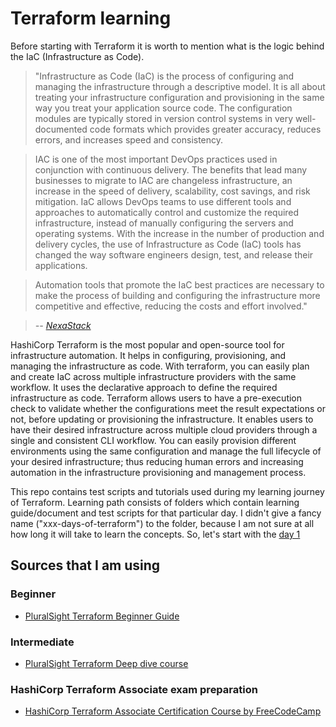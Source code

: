 # Terraform learning

Before starting with Terraform it is worth to mention what is the logic behind the IaC (Infrastructure as Code). 

>"Infrastructure as Code (IaC) is the process of configuring and managing the infrastructure through a descriptive model. It is all about treating your infrastructure configuration and provisioning in the same way you treat your application source code. The configuration modules are typically stored in version control systems in very well-documented code formats which provides greater accuracy, reduces errors, and increases speed and consistency.

>IAC is one of the most important DevOps practices used in conjunction with continuous delivery. The benefits that lead many businesses to migrate to IAC are changeless infrastructure, an increase in the speed of delivery, scalability, cost savings, and risk mitigation.
IaC allows DevOps teams to use different tools and approaches to automatically control and customize the required infrastructure, instead of manually configuring the servers and operating systems. With the increase in the number of production and delivery cycles, the use of Infrastructure as Code (IaC) tools has changed the way software engineers design, test, and release their applications.

>Automation tools that promote the IaC best practices are necessary to make the process of building and configuring the infrastructure more competitive and effective, reducing the costs and effort involved." 
 
><cite> -- [NexaStack](https://www.nexastack.com/blog/best-iac-tools)<cite>

HashiCorp Terraform is the most popular and open-source tool for infrastructure automation. It helps in configuring, provisioning, and managing the infrastructure as code. With terraform, you can easily plan and create IaC across multiple infrastructure providers with the same workflow. It uses the declarative approach to define the required infrastructure as code. Terraform allows users to have a pre-execution check to validate whether the configurations meet the result expectations or not, before updating or provisioning the infrastructure. It enables users to have their desired infrastructure across multiple cloud providers through a single and consistent CLI workflow. You can easily provision different environments using the same configuration and manage the full lifecycle of your desired infrastructure; thus reducing human errors and increasing automation in the infrastructure provisioning and management process.


This repo contains test scripts and tutorials used during my learning journey of Terraform. Learning path consists of folders which contain learning guide/document and test scripts for that particular day. I didn't give a fancy name ("xxx-days-of-terraform") to the folder, because I am not sure at all how long it will take to learn the concepts. So, let's start with the [day 1](./Day_01/day_01.md)


## Sources that I am using
### Beginner
- [PluralSight Terraform Beginner Guide](https://app.pluralsight.com/library/courses/getting-started-terraform/table-of-contents)

### Intermediate
- [PluralSight Terraform Deep dive course](https://app.pluralsight.com/library/courses/terraform-deep-dive/table-of-contents)

### HashiCorp Terraform Associate exam preparation
- [HashiCorp Terraform Associate Certification Course by FreeCodeCamp](https://youtu.be/V4waklkBC38)
